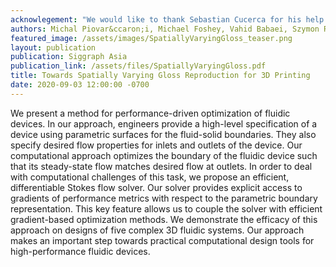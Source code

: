 ```yaml
---
acknowlegement: "We would like to thank Sebastian Cucerca for his help with measuring the varnish samples, Gretchen M Eggers for her help with calibrating the jetting nozzles, and Bernd Bickel for his prompt help with printing the colored heightfields. This work is graciously supported by the following grant agencies: ERC Starting Grant (PERDY-804226), NSF (grants CHS-1617236, IIS-1815070, and IIS- 1815585)."
authors: Michal Piovar&ccaron;i, Michael Foshey, Vahid Babaei, Szymon Rusinkiewicz, Wojciech Matusik, Piotr Didyk
featured_image: /assets/images/SpatiallyVaryingGloss_teaser.png
layout: publication
publication: Siggraph Asia
publication_link: /assets/files/SpatiallyVaryingGloss.pdf
title: Towards Spatially Varying Gloss Reproduction for 3D Printing
date: 2020-09-03 12:00:00 -0700
---
```


We present a method for performance-driven optimization of fluidic devices. In our approach, engineers provide a high-level specification of a device using parametric surfaces for the fluid-solid boundaries. They also specify desired flow properties for inlets and outlets of the device. Our computational approach optimizes the boundary of the fluidic device such that its steady-state flow matches desired flow at outlets. In order to deal with computational challenges of this task, we propose an efficient, differentiable Stokes flow solver. Our solver provides explicit access to gradients of performance metrics with respect to the parametric boundary representation. This key feature allows us to couple the solver with efficient gradient-based optimization methods. We demonstrate the efficacy of this approach on designs of five complex 3D fluidic systems. Our approach makes an important step towards practical computational design tools for high-performance fluidic devices.
